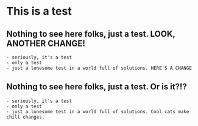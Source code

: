 # This is a test

## Nothing to see here folks, just a test. LOOK, ANOTHER CHANGE!
    - seriously, it's a test
    - only a test
    - just a lonesome test in a world full of solutions. HERE'S A CHANGE

## Nothing to see here folks, just a test. Or is it?!?
    - seriously, it's a test
    - only a test
    - just a lonesome test in a world full of solutions. Cool cats make chill changes.


    
